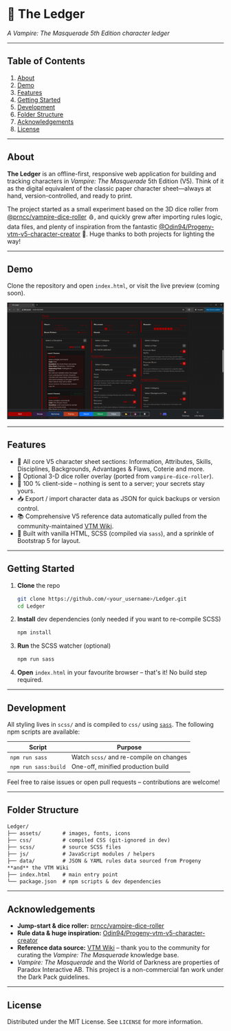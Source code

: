 # 🧛 **The Ledger**

*A Vampire: The Masquerade 5th Edition character ledger*

---

## Table of Contents

1. [About](#about)
2. [Demo](#demo)
3. [Features](#features)
4. [Getting&nbsp;Started](#getting-started)
5. [Development](#development)
6. [Folder&nbsp;Structure](#folder-structure)
7. [Acknowledgements](#acknowledgements)
8. [License](#license)

---

## About

**The Ledger** is an offline-first, responsive web application for building and tracking characters in *Vampire: The Masquerade* 5th Edition (V5).  Think of it as the digital equivalent of the classic paper character sheet—always at hand, version-controlled, and ready to print.

The project started as a small experiment based on the 3D dice roller from
[@prncc/vampire-dice-roller](https://github.com/prncc/vampire-dice-roller) 🩸, and quickly grew after importing rules logic, data files, and plenty of inspiration from the fantastic
[@Odin94/Progeny-vtm-v5-character-creator](https://github.com/Odin94/Progeny-vtm-v5-character-creator/) 🦇.  Huge thanks to both projects for lighting the way!

---

## Demo

Clone the repository and open `index.html`, or visit the live preview (coming soon).

![Screenshot of The Ledger](assets/readme-screenshot.png)

---

## Features

- 📄 All core V5 character sheet sections: Information, Attributes, Skills, Disciplines, Backgrounds, Advantages & Flaws, Coterie and more.
- 🎲 Optional 3-D dice roller overlay (ported from `vampire-dice-roller`).
- 💾 100 % client-side – nothing is sent to a server; your secrets stay yours.
- 📥 Export / import character data as JSON for quick backups or version control.
- 📚 Comprehensive V5 reference data automatically pulled from the community-maintained [VTM Wiki](https://vtm.paradoxwikis.com/VTM_Wiki).
- 🎨 Built with vanilla HTML, SCSS (compiled via `sass`), and a sprinkle of Bootstrap 5 for layout.

---

## Getting Started

1. **Clone** the repo

   ```bash
   git clone https://github.com/<your_username>/Ledger.git
   cd Ledger
   ```

2. **Install** dev dependencies (only needed if you want to re-compile SCSS)

   ```bash
   npm install
   ```

3. **Run** the SCSS watcher (optional)

   ```bash
   npm run sass
   ```

4. **Open** `index.html` in your favourite browser – that's it!  No build step required.

---

## Development

All styling lives in `scss/` and is compiled to `css/` using [`sass`](https://sass-lang.com/).  The following npm scripts are available:

| Script         | Purpose                                   |
| -------------- | ----------------------------------------- |
| `npm run sass` | Watch `scss/` and re-compile on changes   |
| `npm run sass:build` | One-off, minified production build |

Feel free to raise issues or open pull requests – contributions are welcome!

---

## Folder Structure

```text
Ledger/
├── assets/       # images, fonts, icons
├── css/          # compiled CSS (git-ignored in dev)
├── scss/         # source SCSS files
├── js/           # JavaScript modules / helpers
├── data/         # JSON & YAML rules data sourced from Progeny **and** the VTM Wiki
├── index.html    # main entry point
└── package.json  # npm scripts & dev dependencies
```

---

## Acknowledgements

- **Jump-start & dice roller:**  [prncc/vampire-dice-roller](https://github.com/prncc/vampire-dice-roller)
- **Rule data & huge inspiration:**  [Odin94/Progeny-vtm-v5-character-creator](https://github.com/Odin94/Progeny-vtm-v5-character-creator/)
- **Reference data source:**  [VTM Wiki](https://vtm.paradoxwikis.com/VTM_Wiki) – thank you to the community for curating the *Vampire: The Masquerade* knowledge base.
- *Vampire: The Masquerade* and the World of Darkness are properties of Paradox Interactive AB.  This project is a non-commercial fan work under the Dark Pack guidelines.

---

## License

Distributed under the MIT License.  See `LICENSE` for more information. 